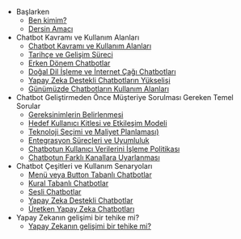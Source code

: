 * Başlarken
    * [Ben kimim?](lessons/01_baslarken.md#ben-kimim)
    * [Dersin Amacı](lessons/01_baslarken.md#dersin-amacı)
* Chatbot Kavramı ve Kullanım Alanları
    * [Chatbot Kavramı ve Kullanım Alanları](lessons/02_chatbot-kavrami.md#chatbot-nedir)
    * [Tarihçe ve Gelişim Süreci](lessons/02_chatbot-kavrami.md#tarihçe-ve-gelişim-süreci)
    * [Erken Dönem Chatbotlar](lessons/02_chatbot-kavrami.md#erken-dönem-chatbotlar)
    * [Doğal Dil İşleme ve İnternet Çağı Chatbotları](lessons/02_chatbot-kavrami.md#doğal-dil-i̇şleme-ve-i̇nternet-çağı-chatbotları)
    * [Yapay Zeka Destekli Chatbotların Yükselişi](lessons/02_chatbot-kavrami.md#yapay-zeka-destekli-chatbotların-yükselişi)
    * [Günümüzde Chatbotların Kullanım Alanları](lessons/02_chatbot-kavrami.md#günümüzde-chatbotların-kullanım-alanları)
* Chatbot Geliştirmeden Önce Müşteriye Sorulması Gereken Temel Sorular
    * [Gereksinimlerin Belirlenmesi](lessons/03_chatbot_gelistirmeden_once.md#chatbot-geliştirmeden-önce-müşteriye-sorulması-gereken-temel-sorular)
    * [Hedef Kullanıcı Kitlesi ve Etkileşim Modeli](lessons/03_chatbot_gelistirmeden_once.md#hedef-kullanıcı-kitlesi-ve-etkileşim-modeli)
    * [Teknoloji Seçimi ve Maliyet Planlaması)](lessons/03_chatbot_gelistirmeden_once.md#teknoloji-seçimi-ve-maliyet-planlaması)
    * [Entegrasyon Süreçleri ve Uyumluluk](lessons/03_chatbot_gelistirmeden_once.md#entegrasyon-süreçleri-ve-uyumluluk)
    * [Chatbotun Kullanıcı Verilerini İşleme Politikası](lessons/03_chatbot_gelistirmeden_once.md#chatbotun-kullanıcı-verilerini-i̇şleme-politikası)
    * [Chatbotun Farklı Kanallara Uyarlanması](lessons/03_chatbot_gelistirmeden_once.md#chatbotun-farklı-kanallara-uyarlanması)
* Chatbot Çeşitleri ve Kullanım Senaryoları
    * [Menü veya Button Tabanlı Chatbotlar](lessons/04_chatbotcesitlerikarsilastirma.md#menü-veya-button-tabanlı-chatbotlar)
    * [Kural Tabanlı Chatbotlar](lessons/04_chatbotcesitlerikarsilastirma.md#kural-tabanlı-chatbotlar)
    * [Sesli Chatbotlar](lessons/04_chatbotcesitlerikarsilastirma.md#sesli-chatbotlar)
    * [Yapay Zeka Destekli Chatbotlar](lessons/04_chatbotcesitlerikarsilastirma.md#yapay-zeka-destekli-chatbotlar)
    * [Üretken Yapay Zeka Chatbotları](lessons/04_chatbotcesitlerikarsilastirma.md#üretken-yapay-zeka-chatbotları)
* Yapay Zekanın gelişimi bir tehike mi?
    * [Yapay Zekanın gelişimi bir tehike mi?](lessons/05_yapay_zekanin_gelisimi_tehlikemi.md#yapay-zekanın-gelişimi-bir-tehike-mi)